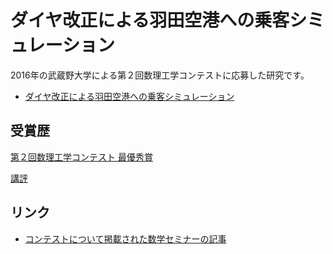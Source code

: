 # ダイヤ改正による羽田空港への乗客シミュレーション

2016年の武蔵野大学による第２回数理工学コンテストに応募した研究です。

- [ダイヤ改正による羽田空港への乗客シミュレーション](https://www.musashino-u.ac.jp/albums/abm.php?f=abm00001691.pdf&n=%E3%83%80%E3%82%A4%E3%83%A4%E6%94%B9%E6%AD%A3%E3%81%AB%E3%82%88%E3%82%8B%E7%BE%BD%E7%94%B0%E7%A9%BA%E6%B8%AF%E3%81%B8%E3%81%AE%E4%B9%97%E5%AE%A2%E3%82%B7%E3%83%9F%E3%83%A5%E3%83%AC%E3%83%BC%E3%82%B7%E3%83%A7%E3%83%B3.pdf)


## 受賞歴

[第２回数理工学コンテスト 最優秀賞](https://www.musashino-u.ac.jp/academics/faculty/engineering/mathematical_engineering/mathematical_engineering_contest.html)

[講評](https://www.musashino-u.ac.jp/albums/abm.php?f=abm00001736.pdf&n=%E7%AC%AC%EF%BC%92%E5%9B%9E%EF%BC%882015%E5%B9%B4%E5%BA%A6%EF%BC%89%E6%9C%80%E5%84%AA%E7%A7%80%E8%B3%9E%E3%81%AE%E8%AC%9B%E8%A9%95%E3%82%92%E8%A6%8B%E3%82%8B.pdf)

## リンク

- [コンテストについて掲載された数学セミナーの記事](https://tomoeda.jp/doc/201609_SusemiContest.pdf)

